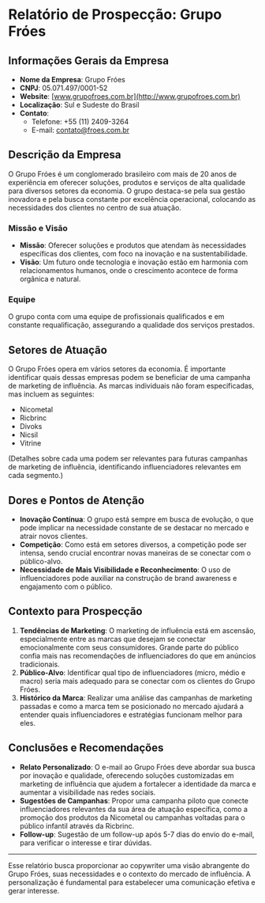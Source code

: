 # Relatório de Prospecção: Grupo Fróes

## Informações Gerais da Empresa
- **Nome da Empresa**: Grupo Fróes
- **CNPJ**: 05.071.497/0001-52
- **Website**: [www.grupofroes.com.br](http://www.grupofroes.com.br)
- **Localização**: Sul e Sudeste do Brasil
- **Contato**: 
  - Telefone: +55 (11) 2409-3264
  - E-mail: contato@froes.com.br

## Descrição da Empresa
O Grupo Fróes é um conglomerado brasileiro com mais de 20 anos de experiência em oferecer soluções, produtos e serviços de alta qualidade para diversos setores da economia. O grupo destaca-se pela sua gestão inovadora e pela busca constante por excelência operacional, colocando as necessidades dos clientes no centro de sua atuação.

### Missão e Visão
- **Missão**: Oferecer soluções e produtos que atendam às necessidades específicas dos clientes, com foco na inovação e na sustentabilidade.
- **Visão**: Um futuro onde tecnologia e inovação estão em harmonia com relacionamentos humanos, onde o crescimento acontece de forma orgânica e natural.

### Equipe
O grupo conta com uma equipe de profissionais qualificados e em constante requalificação, assegurando a qualidade dos serviços prestados.

## Setores de Atuação
O Grupo Fróes opera em vários setores da economia. É importante identificar quais dessas empresas podem se beneficiar de uma campanha de marketing de influência. As marcas individuais não foram especificadas, mas incluem as seguintes:
- Nicometal
- Ricbrinc
- Divoks
- Nicsil
- Vitrine

(Detalhes sobre cada uma podem ser relevantes para futuras campanhas de marketing de influência, identificando influenciadores relevantes em cada segmento.)

## Dores e Pontos de Atenção
- **Inovação Contínua**: O grupo está sempre em busca de evolução, o que pode implicar na necessidade constante de se destacar no mercado e atrair novos clientes.
- **Competição**: Como está em setores diversos, a competição pode ser intensa, sendo crucial encontrar novas maneiras de se conectar com o público-alvo.
- **Necessidade de Mais Visibilidade e Reconhecimento**: O uso de influenciadores pode auxiliar na construção de brand awareness e engajamento com o público.

## Contexto para Prospecção
1. **Tendências de Marketing**: O marketing de influência está em ascensão, especialmente entre as marcas que desejam se conectar emocionalmente com seus consumidores. Grande parte do público confia mais nas recomendações de influenciadores do que em anúncios tradicionais.
2. **Público-Alvo**: Identificar qual tipo de influenciadores (micro, médio e macro) seria mais adequado para se conectar com os clientes do Grupo Fróes.
3. **Histórico da Marca**: Realizar uma análise das campanhas de marketing passadas e como a marca tem se posicionado no mercado ajudará a entender quais influenciadores e estratégias funcionam melhor para eles.

## Conclusões e Recomendações
- **Relato Personalizado**: O e-mail ao Grupo Fróes deve abordar sua busca por inovação e qualidade, oferecendo soluções customizadas em marketing de influência que ajudem a fortalecer a identidade da marca e aumentar a visibilidade nas redes sociais.
- **Sugestões de Campanhas**: Propor uma campanha piloto que conecte influenciadores relevantes da sua área de atuação específica, como a promoção dos produtos da Nicometal ou campanhas voltadas para o público infantil através da Ricbrinc.
- **Follow-up**: Sugestão de um follow-up após 5-7 dias do envio do e-mail, para verificar o interesse e tirar dúvidas.

---

Esse relatório busca proporcionar ao copywriter uma visão abrangente do Grupo Fróes, suas necessidades e o contexto do mercado de influência. A personalização é fundamental para estabelecer uma comunicação efetiva e gerar interesse.